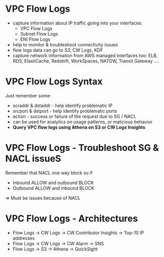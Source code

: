 # VPC Flow Logs

- capture information about IP traffic going into your interfaces:
    - VPC Flow Logs
    - Subnet Flow Logs
    - ENI Flow Logs
- help to monitor & troubleshoot connectivity issues
- flow logs data can go to S3, CW Logs, KDF
- capture network information from AWS managed interfaces too: ELB, RDS, ElastiCache, Redshift, WorkSpaces, NATGW, Transit Gateway ….

# VPC Flow Logs Syntax

Just remember some:

- scraddr & dstaddr - help identify problematic IP
- srcport & dstport - help identify problematic ports
- action - success or failure of the request due to SG / NACL
- can be used for analytics on usage patterns, or malicious behavior
- **Query VPC flow logs using Athena on S3 or CW Logs Insights**

# VPC Flow Logs - Troubleshoot SG & NACL issueS

Remember that NACL one way block so if

- Inbound ALLOW and outbound BLOCK
- Outbound ALLOW and inbound BLOCK

⇒ Must be issues because of NACL

# VPC Flow Logs - Architectures

- Flow Logs → CW Logs → CW Contributor Insights → Top-10 IP addresses
- Flow Logs → CW Logs → CW Alarm → SNS
- Flow Logs → S3 → Athena → QuickSight

[](Untitled%20193d3d175d2380e2a3e1df829d357249.md)